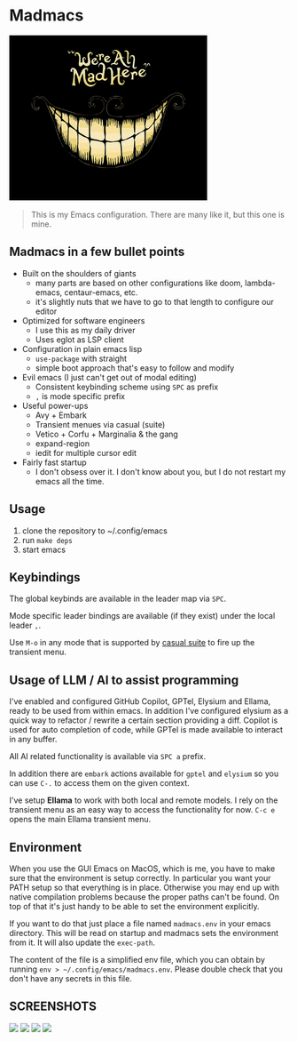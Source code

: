 # Madmacs

![img](assets/logo.png)

> This is my Emacs configuration. There are many like it, but this one is mine.

## Madmacs in a few bullet points

* Built on the shoulders of giants
  * many parts are based on other configurations like doom, lambda-emacs, centaur-emacs, etc.
  * it's slightly nuts that we have to go to that length to configure our editor
* Optimized for software engineers
  * I use this as my daily driver
  * Uses eglot as LSP client
* Configuration in plain emacs lisp
  * `use-package` with straight
  * simple boot approach that's easy to follow and modify
* Evil emacs (I just can't get out of modal editing)
  * Consistent keybinding scheme using `SPC` as prefix
  * `,` is mode specific prefix
* Useful power-ups
  * Avy + Embark
  * Transient menues via casual (suite)
  * Vetico + Corfu + Marginalia & the gang
  * expand-region
  * iedit for multiple cursor edit
* Fairly fast startup
  * I don't obsess over it. I don't know about you, but I do not restart my emacs all the time.


## Usage

1. clone the repository to ~/.config/emacs
2. run `make deps`
3. start emacs

## Keybindings

The global keybinds are available in the leader map via `SPC`.

Mode specific leader bindings are available (if they exist) under the local leader `,`.

Use `M-o` in any mode that is supported by [casual suite](https://github.com/kickingvegas/casual-suite) to fire up the transient menu.


## Usage of LLM / AI to assist programming

I've enabled and configured GitHub Copilot, GPTel, Elysium and Ellama, ready to be used from within emacs.
In addition I've configured elysium as a quick way to refactor / rewrite a certain section providing a diff.
Copilot is used for auto completion of code, while GPTel is made available to interact in any buffer.

All AI related functionality is available via `SPC a` prefix.

In addition there are `embark` actions available for `gptel` and `elysium` so you can use `C-.` to access them on the given context.

I've setup **Ellama** to work with both local and remote models. 
I rely on the transient menu as an easy way to access the functionality for now.
`C-c e` opens the main Ellama transient menu.

## Environment

When you use the GUI Emacs on MacOS, which is me, you have to make sure that the environment is setup correctly.
In particular you want your PATH setup so that everything is in place. Otherwise you may end up with native compilation problems
because the proper paths can't be found. On top of that it's just handy to be able to set the environment explicitly.

If you want to do that just place a file named `madmacs.env` in your emacs directory.
This will be read on startup and madmacs sets the environment from it. It will also update the `exec-path`.

The content of the file is a simplified env file, which you can obtain by running `env > ~/.config/emacs/madmacs.env`.
Please double check that you don't have any secrets in this file.


## SCREENSHOTS
<img src="https://github.com/certainty/madmacs/assets/338957/d74304b2-3a2f-4f71-949e-a23bff07e17a" width=400px>

<img src="https://github.com/certainty/madmacs/assets/338957/ad5a5eda-d22e-41e7-9be0-e667b3c1c8d3" width=400px>

<img src="https://github.com/certainty/madmacs/assets/338957/77bc63dd-93dc-4f75-a81d-75327168c246" width=400px>

<img src="https://github.com/certainty/madmacs/assets/338957/478b536b-28c6-4572-a203-5aa9f7bf030b" width=400px>



